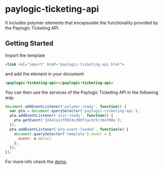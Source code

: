 paylogic-ticketing-api
================

It includes polymer elements that encapsulate the functionality provided by the Paylogic Ticketing API.

## Getting Started

Import the template

```html
<link rel="import" href="paylogic-ticketing-api.html">
```

and add the element in your document

```html
<paylogic-ticketing-api></paylogic-ticketing-api>
```

You can then use the services of the Paylogic Ticketing API in the following way.

```javascript
document.addEventListener('polymer-ready', function() {
  var pta = document.querySelector('paylogic-ticketing-api');
  pta.addEventListener('init-ready', function() {
    pta.getEvent('32441a11f9024cd9bf1acdc5c3def80a');
  });
  pta.addEventListener('pta-event-loaded', function(e) {
    document.querySelector('template').model = {
      event: e.detail
    };
  });
});
```

For more info check the [demo](https://github.com/spirosikmd/paylogic-ticketing-api/blob/master/demo.html).
